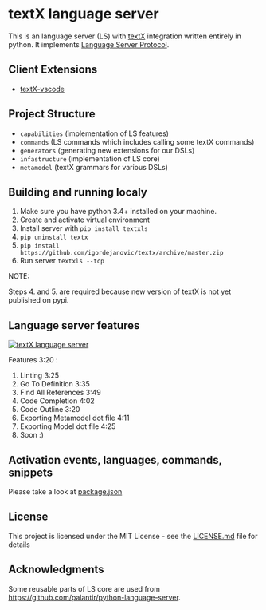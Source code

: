 # textX language server

This is an language server (LS) with [textX](https://github.com/igordejanovic/textX) integration written entirely in python.
It implements [Language Server Protocol](https://github.com/Microsoft/language-server-protocol).

## Client Extensions

- [textX-vscode](https://github.com/textX-tools/textX-vscode)

## Project Structure

- `capabilities` (implementation of LS features)
- `commands` (LS commands which includes calling some textX commands)
- `generators` (generating new extensions for our DSLs)
- `infastructure` (implementation of LS core)
- `metamodel` (textX grammars for various DSLs)

## Building and running localy

1. Make sure you have python 3.4+ installed on your machine.
2. Create and activate virtual environment
3. Install server with `pip install textxls`
4. `pip uninstall textx`
5. `pip install https://github.com/igordejanovic/textx/archive/master.zip`
6. Run server `textxls --tcp`

NOTE:

Steps 4. and 5. are required because new version of textX is not yet published on pypi.

## Language server features

[![textX language server](http://img.youtube.com/vi/vAP5c7pwWiY/0.jpg)](https://www.youtube.com/watch?v=vAP5c7pwWiY)

Features 3:20 :
1. Linting 3:25 
2. Go To Definition 3:35
3. Find All References 3:49
4. Code Completion 4:02
5. Code Outline 3:20
6. Exporting Metamodel dot file 4:11
7. Exporting Model dot file 4:25
8. Soon :)

## Activation events, languages, commands, snippets

Please take a look at [package.json](https://github.com/textX-tools/textX-vscode/blob/master/package.json)

## License

This project is licensed under the MIT License - see the [LICENSE.md](LICENSE.md) file for details

## Acknowledgments

Some reusable parts of LS core are used from https://github.com/palantir/python-language-server.

